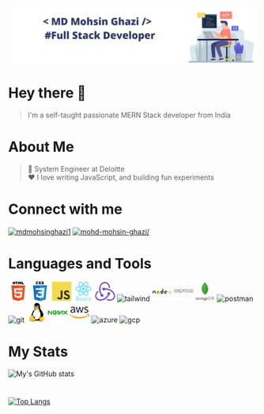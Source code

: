 ![](https://github.com/MDMohsinGhazi/MDMohsinGhazi/blob/main/Screenshot%202022-06-12%20174450.png?raw=true)

# Hey there 👋

> I'm a self-taught passionate MERN Stack developer from India

# About Me
>  💼 System Engineer at Deloitte                                                                                                                                 
>  ❤️ I love writing JavaScript, and building fun experiments

<!-- Want to know more about me? Check out my portfolio. -->

<!-- Connect with me -->

# Connect with me
<p align="left">
<a href="https://twitter.com/mdmohsinghazi1" target="blank" ><img align="center" src="https://raw.githubusercontent.com/rahuldkjain/github-profile-readme-generator/master/src/images/icons/Social/twitter.svg" alt="mdmohsinghazi1" height="40" width="50" /></a>
<a href="https://linkedin.com/in/mohd-mohsin-ghazi/" target="blank"><img align="center" src="https://raw.githubusercontent.com/rahuldkjain/github-profile-readme-generator/master/src/images/icons/Social/linked-in-alt.svg" alt="mohd-mohsin-ghazi/" height="40" width="50" /></a>
</p>

<!-- Skils -->
# Languages and Tools

<p align="left" >  
<!--   html5 -->

<img src="https://raw.githubusercontent.com/devicons/devicon/master/icons/html5/html5-original-wordmark.svg" alt="html5" width="40" height="40"/> 

<!--   CSS3 -->
   <img src="https://raw.githubusercontent.com/devicons/devicon/master/icons/css3/css3-original-wordmark.svg" alt="css3" width="40" height="40"/>
    
<!--   JavaScript -->
<img src="https://raw.githubusercontent.com/devicons/devicon/master/icons/javascript/javascript-original.svg" alt="javascript" width="40" height="40"/> 
  
<!--   React   -->
   <img src="https://raw.githubusercontent.com/devicons/devicon/master/icons/react/react-original-wordmark.svg" alt="react" width="40" height="40"/>
  
<!--   Redux  -->
  <img src="https://raw.githubusercontent.com/devicons/devicon/master/icons/redux/redux-original.svg" alt="redux" width="40" height="40"/> 
  
<!--   Tailwind -->
   <img src="https://www.vectorlogo.zone/logos/tailwindcss/tailwindcss-icon.svg" alt="tailwind" width="40" height="40"/>
  
<!--   node -->
<img src="https://raw.githubusercontent.com/devicons/devicon/master/icons/nodejs/nodejs-original-wordmark.svg" alt="express" width="40" height="40"/>

<!-- express  -->
<img src="https://raw.githubusercontent.com/devicons/devicon/master/icons/express/express-original-wordmark.svg" alt="express" width="40" height="40"/>
  
  <!--   MongoDB -->
<img src="https://raw.githubusercontent.com/devicons/devicon/master/icons/mongodb/mongodb-original-wordmark.svg" alt="mongodb" width="40" height="40"/>

<!--   Postmam -->
<img src="https://www.vectorlogo.zone/logos/getpostman/getpostman-icon.svg" alt="postman" width="40" height="40"/> 
   
<!--   git -->
 <img src="https://www.vectorlogo.zone/logos/git-scm/git-scm-icon.svg" alt="git" width="40" height="40"/> 
  
<!--   Linux -->
<img src="https://raw.githubusercontent.com/devicons/devicon/master/icons/linux/linux-original.svg" alt="linux" width="40" height="40"/>
  
<!--   Nginx -->
<img src="https://raw.githubusercontent.com/devicons/devicon/master/icons/nginx/nginx-original.svg" alt="nginx" width="40" height="40"/>
    
<!--     Colud -->
 <img src="https://raw.githubusercontent.com/devicons/devicon/master/icons/amazonwebservices/amazonwebservices-original-wordmark.svg" alt="aws" width="40" height="40"/> 
 <img src="https://www.vectorlogo.zone/logos/microsoft_azure/microsoft_azure-icon.svg" alt="azure" width="40" height="40"/> 
 <img src="https://www.vectorlogo.zone/logos/google_cloud/google_cloud-icon.svg" alt="gcp" width="40" height="40" />
 </p>
 
 # My Stats
  ![My's GitHub stats](https://github-readme-stats.vercel.app/api?username=MDMohsinGhazi&hide=contribs,prs) 
 #
  [![Top Langs](https://github-readme-stats.vercel.app/api/top-langs/?username=MDMohsinGhazi&layout=compact)](https://github.com/MDMohsinGhazi/github-readme-stats)

